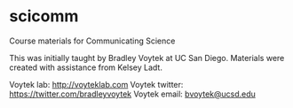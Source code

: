 # scicomm
Course materials for Communicating Science

This was initially taught by Bradley Voytek at UC San Diego. Materials were created with assistance from Kelsey Ladt.

Voytek lab: http://voyteklab.com
Voytek twitter: https://twitter.com/bradleyvoytek
Voytek email: bvoytek@ucsd.edu
